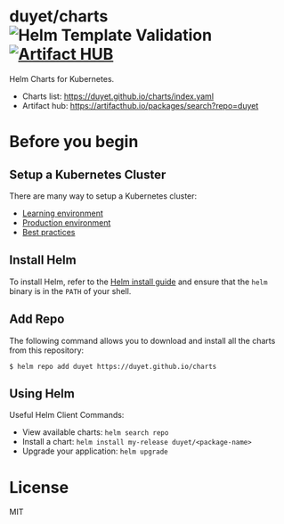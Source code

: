 # duyet/charts ![Helm Template Validation](https://github.com/duyet/charts/workflows/Helm%20Template%20Validation/badge.svg) [![Artifact HUB](https://img.shields.io/endpoint?url=https://artifacthub.io/badge/repository/duyet)](https://artifacthub.io/packages/search?repo=duyet)
Helm Charts for Kubernetes.

- Charts list: https://duyet.github.io/charts/index.yaml
- Artifact hub: https://artifacthub.io/packages/search?repo=duyet

# Before you begin

## Setup a Kubernetes Cluster

There are many way to setup a Kubernetes cluster:
- [Learning environment](https://kubernetes.io/docs/setup/learning-environment/)
- [Production environment](https://kubernetes.io/docs/setup/production-environment/)
- [Best practices](https://kubernetes.io/docs/setup/best-practices/)

## Install Helm

To install Helm, refer to the [Helm install guide](https://github.com/helm/helm#install) and ensure that the `helm` binary is in the `PATH` of your shell.

## Add Repo

The following command allows you to download and install all the charts from this repository:

```
$ helm repo add duyet https://duyet.github.io/charts
```

## Using Helm

Useful Helm Client Commands:

- View available charts: `helm search repo`
- Install a chart: `helm install my-release duyet/<package-name>`
- Upgrade your application: `helm upgrade`

# License

MIT
